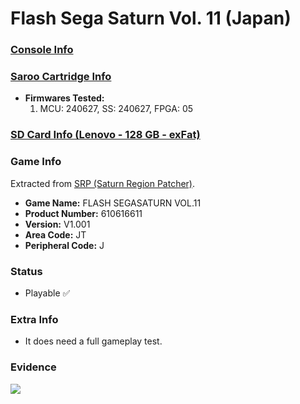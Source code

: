 # Flash Sega Saturn Vol. 11 (Japan)

### [Console Info](../../../../../Info/Consoles/VA13/README.md)

### [Saroo Cartridge Info](../../../../../Info/Cartridges/RetroGameParadiseStore/1.32F/README.md)

- <b>Firmwares Tested:</b>
  1. MCU: 240627, SS: 240627, FPGA: 05

### [SD Card Info (Lenovo - 128 GB - exFat)](../../../../../Info/SdCards/Lenovo/128GB/exfat/README.md)

### Game Info

Extracted from [SRP (Saturn Region Patcher)](https://segaxtreme.net/resources/saturn-region-patcher.81/download).

- <b>Game Name:</b> FLASH SEGASATURN VOL.11
- <b>Product Number:</b> 610616611
- <b>Version:</b> V1.001
- <b>Area Code:</b> JT
- <b>Peripheral Code:</b> J

### Status

- Playable :white_check_mark:

### Extra Info

- It does need a full gameplay test.

### Evidence

[![](https://img.youtube.com/vi/3n-U_w7fOZw/0.jpg)](https://www.youtube.com/watch?v=3n-U_w7fOZw)
